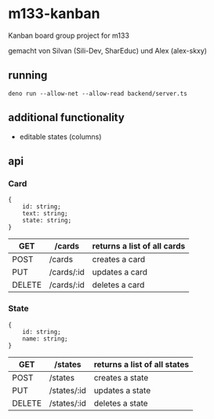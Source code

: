 # m133-kanban

Kanban board group project for m133

gemacht von Silvan (Sili-Dev, SharEduc) und Alex (alex-skxy)

## running

`deno run --allow-net --allow-read backend/server.ts`

## additional functionality

 - editable states (columns)

## api

### Card
    {
        id: string;
        text: string;
        state: string;
    }

| GET    | /cards     | returns a list of all cards |
|--------|------------|-----------------------------|
| POST   | /cards     | creates a card              |
| PUT    | /cards/:id | updates a card              |
| DELETE | /cards/:id | deletes a card              |

### State
    {
        id: string;
        name: string;
    }

| GET    | /states     | returns a list of all states |
|--------|-------------|------------------------------|
| POST   | /states     | creates a state              |
| PUT    | /states/:id | updates a state              |
| DELETE | /states/:id | deletes a state              |
